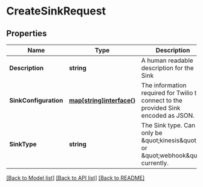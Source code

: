 # CreateSinkRequest

## Properties

Name | Type | Description | Notes
------------ | ------------- | ------------- | -------------
**Description** | **string** | A human readable description for the Sink | 
**SinkConfiguration** | [**map[string]interface{}**](.md) | The information required for Twilio to connect to the provided Sink encoded as JSON. | 
**SinkType** | **string** | The Sink type. Can only be \&quot;kinesis\&quot; or \&quot;webhook\&quot; currently. | 

[[Back to Model list]](../README.md#documentation-for-models) [[Back to API list]](../README.md#documentation-for-api-endpoints) [[Back to README]](../README.md)


